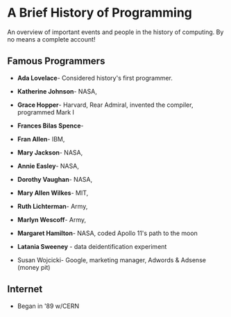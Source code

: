 # A Brief History of Programming

An overview of important events and people in the history of computing. By no means a complete account!

## Famous Programmers

* **Ada Lovelace**- Considered history's first programmer.
* **Katherine Johnson**- NASA,
* **Grace Hopper**- Harvard, Rear Admiral, invented the compiler, programmed Mark I
* **Frances Bilas Spence**-
* **Fran Allen**- IBM,
* **Mary Jackson**- NASA,
* **Annie Easley**- NASA,
* **Dorothy Vaughan**- NASA,
* **Mary Allen Wilkes**- MIT,
* **Ruth Lichterman**- Army,
* **Marlyn Wescoff**- Army,
* **Margaret Hamilton**- NASA, coded Apollo 11's path to the moon
* **Latania Sweeney** - data deidentification experiment

* Susan Wojcicki- Google, marketing manager, Adwords & Adsense (money pit)


## Internet

* Began in '89 w/CERN
